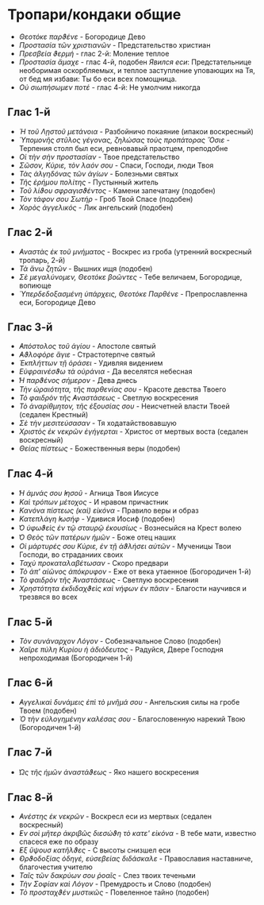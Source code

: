 
# Тропари/кондаки общие

- *Θεοτόκε παρϑένε* - Богородице Дево
- *Προστασία τῶν χριστιανῶν* - Предстательство христиан
- *Πρεσβεία ϑερμή* - глас 2-й: Моление теплое
- *Προστασία ἄμαχε* - глас 4-й, подобен *Явился еси*: Предстательнице необоримая оскорбляемых, и теплое 
заступление уповающих на Тя, от бед мя избави: Ты бо еси всех помощница.
- *Οὐ σιωπήσωμεν ποτέ* - глас 4-й: Не умолчим никогда


## Глас 1-й

- *Ἡ τοῦ Λῃστοῦ μετάνοια* - Разбойничо покаяние (ипакои воскресный)
- *Ὑπομονῆς στῦλος γέγονας, ζηλώσας τοὺς προπάτορας Ὅσιε* - Терпения столп был еси, ревновавый праотцем, преподобне
- *Οἱ τὴν σὴν προστασίαν* - Твое предстательство
- *Σῶσον, Κύριε, τὸν λαόν σου* - Спаси, Господи, люди Твоя
- *Τὰς ἀλγηδόνας τῶν ἁγίων* - Болезньми святых
- *Τῆς ἐρήμου πολίτης* - Пустынный житель
- *Τοῦ λίϑου σφραγισϑέντος* - Камени запечатану (подобен)
- *Τὸν τάφον σου Σωτήρ* - Гроб Твой Спасе (подобен)
- *Χορὸς ἀγγελικός* - Лик ангельский (подобен)

## Глас 2-й

- *̓Αναστὰς ἐκ τοῦ μνήματος* - Воскрес из гроба (утренний воскресный тропарь, 2-й)
- *Τὰ ἄνω ζητῶν* - Вышних ищя (подобен)
- *Σὲ μεγαλύνομεν, Θεοτόκε βοῶντες* - Тебе величаем, Богородице, вопиюще
- *Ὑπερδεδοξασμένη ὑπάρχεις, Θεοτόκε Παρθένε* - Препрославленна еси, Богородице Дево

## Глас 3-й

- *̓Απόστολος τοῦ ἁγίου* - Апостоле святый
- *̓Αϑλοφόρε ἅγιε* - Страстотерпче святый
- *Ἐκπλήττων τῇ ὁράσει* - Удивляя видением
- *Εὐφραινέσϑω τὰ οὐράνια* - Да веселятся небесная
- *̔Η παρϑένος σήμερον* - Дева днесь
- *Τὴν ὡραιότητα, τῆς παρθενίας σου* - Красоте девства Твоего
- *Τὸ φαιδρὸν τῆς ̓Αναστάσεως* - Светлую воскресения
- *Τὸ ἀναρίθμητον, τῆς ἐξουσίας σου* - Неисчетней власти Твоей (седален Крестный)
- *Σὲ τὴν μεσιτεύσασαν* - Тя ходатайствовавшую
- *Χριστὸς ἐκ νεκρῶν ἐγήγερται* - Христос от мертвых воста (седален воскресный)
- *Θείας πίστεως* - Божественныя веры (подобен)

## Глас 4-й

- *̔Η ἀμνάς σου ̓Ιησοῦ* - Агница Твоя Иисусе
- *Καὶ τρόπων μέτοχος* - И нравом причастник
- *Κανόνα πίστεως (καὶ) εἰκόνα* - Правило веры и образ
- *Κατεπλάγη ̓Ιωσήφ* - Удивися Иосиф (подобен)
- *̔Ο ὑφωϑεὶς ἐν τῷ σταυρῷ ἐκουσίως* - Вознесыйся на Крест волею
- *̔Ο Θεὸς τῶν πατέρων ἡμῶν* - Боже отец наших
- *Οἱ μάρτυρές σου Κύριε, ἐν τῇ ἀϑλήσει αὐτῶν* - Мученицы Твои Господи, во страданиих своих
- *Ταχὺ προκαταλαβέτωσαν* - Скоро предвари
- *Τὸ ἀπ' αἰῶνος ἀπόκρυφον* - Еже от века утаенное (Богородичен 1-й)
- *Τὸ φαιδρὸν τῆς Ἀναστάσεως* - Светлую воскресения
- *Χρηστότητα ἐκδιδαχϑεὶς καὶ νήφων ἐν πᾶσιν* - Благости научився и трезвяся во всех

## Глас 5-й

- *Τὸν συνάναρχον Λόγον* - Собезначальное Слово (подобен)
- *Χαῖρε πύλη Κυρίου ἡ ἀδιόδευτος* - Радуйся, Двере Господня непроходимая (Богородичен 1-й)

## Глас 6-й

- *̓Αγγελικαὶ δυνάμεις ἐπὶ τὸ μνῆμά σου* - Ангельския силы на гробе Твоем (подобен)
- *Ὁ τὴν εὐλογημένην καλέσας σου* - Благословенную нарекий Твою (Богородичен 1-й)

## Глас 7-й

- *̔Ως τῆς ἡμῶν ἀναστάϑεως* - Яко нашего воскресения

## Глас 8-й

- *̓Ανέστης ἐκ νεκρῶν* - Воскресл еси из мертвых (седален воскресный) 
- *̓Εν σοὶ μῆτερ ἀκριβῶς διεσώϑη τὸ κατε' εἰκόνα* - В тебе мати, известно спасеся еже по образу
- *̓Εξ ὔψουσ κατῆλϑες* - С высоты снизшел еси
- *̓Ορϑοδοξίας ὁδηγέ, εὐσεβείας διδάσκαλε* - Православия наставниче, благочестия учителю
- *Ταῖς τῶν δακρύων σου ῥοαῖς* - Слез твоих теченьми
- *Τὴν Σοφίαν καὶ Λόγον* - Премудрость и Слово (подобен)
- *Τὸ προσταχϑέν μυστικῶς* - Повеленное тайно (подобен)
